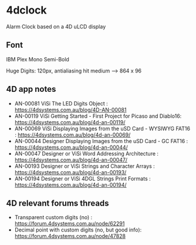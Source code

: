 # 4dclock
Alarm Clock based on a 4D uLCD display

## Font

IBM Plex Mono Semi-Bold

Huge Digits: 120px, antialiasing hit medium --> 864 x 96

## 4D app notes

- AN-00081 ViSi The LED Digits Object : https://4dsystems.com.au/blog/4D-AN-00081
- AN-00119 ViSi Getting Started - First Project for Picaso and Diablo16: https://4dsystems.com.au/blog/4d-an-00119/
- AN-00069 ViSi Displaying Images from the uSD Card - WYSIWYG FAT16 : https://4dsystems.com.au/blog/4d-an-00069/
- AN-00044 Designer Displaying Images from the uSD Card - GC FAT16 : https://4dsystems.com.au/blog/4d-an-00044/
- AN-00047 Designer or ViSi Word Addressing Architecture : https://4dsystems.com.au/blog/4d-an-00047/
- AN-00193 Designer or ViSi Strings and Character Arrays : https://4dsystems.com.au/blog/4d-an-00193/
- AN-00194 Designer or ViSi 4DGL Strings Print Formats : https://4dsystems.com.au/blog/4d-an-00194/

## 4D relevant forums threads

- Transparent custom digits (no) : https://forum.4dsystems.com.au/node/62291
- Decimal point with custom digits (no, but good info): https://forum.4dsystems.com.au/node/47828

